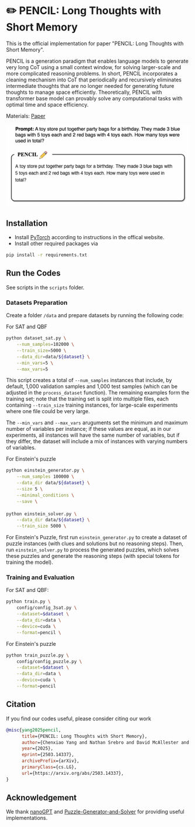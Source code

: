 # ✏️ PENCIL: Long Thoughts with Short Memory

This is the official implementation for paper "PENCIL: Long Thoughts with Short Memory". 

PENCIL is a generation paradigm that enables language models to generate very long CoT using a small context window, for solving larger-scale and more complicated reasoning problems. In short, PENCIL incorporates a cleaning mechanism into CoT that periodically and recursively eliminates intermediate thoughts that are no longer needed for generating future thoughts to manage space efficiently. Theoretically, PENCIL with transformer base model can provably solve any computational tasks with optimal time and space efficiency.

Materials: 
[Paper](https://arxiv.org/pdf/2503.14337?)

<p align="center">
    <img width="700" src="assets/animation.gif">
</p>

## Installation

- Install [PyTorch](https://pytorch.org) according to instructions in the offical website.
- Install other required packages via

```bash
pip install -r requirements.txt
```

## Run the Codes

See scripts in the `scripts` folder.

### Datasets Preparation

Create a folder `/data` and prepare datasets by running the following code:

For SAT and QBF

```bash
python dataset_sat.py \
    --num_samples=102000 \
    --train_size=5000 \
    --data_dir=data/${dataset} \
    --min_vars=5 \
    --max_vars=5
```

This script creates a total of `--num_samples` instances that include, by default, 1,000 validation samples and 1,000 test samples (which can be adjusted in the `process_dataset` function). The remaining examples form the training set; note that the training set is split into multiple files, each containing `--train_size` training instances, for large-scale experiments where one file could be very large. 

The `--min_vars` and `--max_vars` aruguments set the minimum and maximum number of variables per instance; if these values are equal, as in our experiments, all instances will have the same number of variables, but if they differ, the dataset will include a mix of instances with varying numbers of variables. 

For Einstein's puzzle

```bash
python einstein_generator.py \
    --num_samples 100000 \
    --data_dir data/${dataset} \
    --size 5 \
    --minimal_conditions \
    --save \

python einstein_solver.py \
    --data_dir data/${dataset} \
    --train_size 5000 \
```

For Einstein's Puzzle, first run `einstein_generator.py` to create a dataset of puzzle instances (with clues and solutions but no reasoning steps). Then, run `einstein_solver.py` to process the generated puzzles, which solves these puzzles and generate the reasoning steps (with special tokens for training the model). 

### Training and Evaluation

For SAT and QBF:

```bash
python train.py \
    config/config_3sat.py \
    --dataset=$dataset \
    --data_dir=data \
    --device=cuda \
    --format=pencil \
```

For Einstein's puzzle

```bash
python train_puzzle.py \
    config/config_puzzle.py \
    --dataset=$dataset \
    --data_dir=data \
    --device=cuda \
    --format=pencil
```

## Citation

If you find our codes useful, please consider citing our work

```bibtex
@misc{yang2025pencil,
      title={PENCIL: Long Thoughts with Short Memory}, 
      author={Chenxiao Yang and Nathan Srebro and David McAllester and Zhiyuan Li},
      year={2025},
      eprint={2503.14337},
      archivePrefix={arXiv},
      primaryClass={cs.LG},
      url={https://arxiv.org/abs/2503.14337}, 
}
```

## Acknowledgement

We thank [nanoGPT](https://github.com/karpathy/nanoGPT) and [Puzzle-Generator-and-Solver](https://github.com/quint-t/Puzzle-Generator-and-Solver) for providing useful implementations.